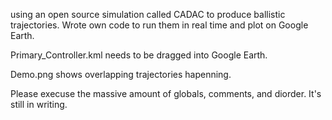 using an open source simulation called CADAC to produce ballistic trajectories. Wrote own code to run them in real time and plot on Google Earth.

Primary_Controller.kml needs to be dragged into Google Earth.

Demo.png shows overlapping trajectories hapenning.

Please execuse the massive amount of globals, comments, and diorder. It's still in writing.
